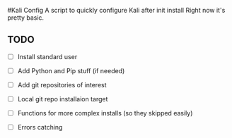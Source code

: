 #Kali Config
A script to quickly configure Kali after init install
Right now it's pretty basic.

## TODO
- [ ] Install standard user
- [ ] Add Python and Pip stuff (if needed)
- [ ] Add git repositories of interest
- [ ] Local git repo installaion target
- [ ] Functions for more complex installs (so they skipped easily)
- [ ] Errors catching

  

